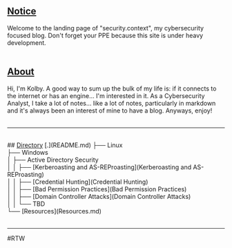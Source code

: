 ## <u>Notice</u>
Welcome to the landing page of "security.context", my cybersecurity focused blog. Don't forget your PPE because this site is under heavy development.<br><br>
## <u>About</u>
Hi, I'm Kolby. A good way to sum up the bulk of my life is: if it connects to the internet or has an engine... I'm interested in it. As a Cybersecurity Analyst, I take a lot of notes... like a lot of notes, particularly in markdown and it's always been an interest of mine to have a blog. Anyways, enjoy!<br><br>
<hr><br>
## <u>Directory</u>
[.](README.md)  
├── Linux<br>
├── Windows<br>
│   ├── Active Directory Security<br>
│   │   ├── [Kerberoasting and AS-REProasting](Kerberoasting and AS-REProasting)<br>
│   │   ├── [Credential Hunting](Credential Hunting)<br>
│   │   ├── [Bad Permission Practices](Bad Permission Practices)<br>
│   │   ├── [Domain Controller Attacks](Domain Controller Attacks)<br>
│   │   └── TBD<br>
└── [Resources](Resources.md)<br>
<br>
<hr>
#RTW


